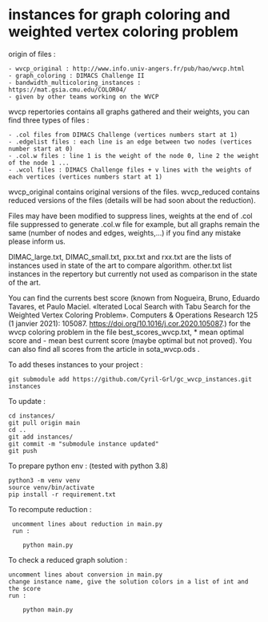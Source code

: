 # instances for graph coloring and weighted vertex coloring problem

origin of files :

    - wvcp_original : http://www.info.univ-angers.fr/pub/hao/wvcp.html
    - graph_coloring : DIMACS Challenge II
    - bandwidth_multicoloring_instances : https://mat.gsia.cmu.edu/COLOR04/
    - given by other teams working on the WVCP

wvcp repertories contains all graphs gathered and their weights, you can find three types of files :

    - .col files from DIMACS Challenge (vertices numbers start at 1)
    - .edgelist files : each line is an edge between two nodes (vertices number start at 0)
    - .col.w files : line 1 is the weight of the node 0, line 2 the weight of the node 1 ...
    - .wcol files : DIMACS Challenge files + v lines with the weights of each vertices (vertices numbers start at 1)

wvcp_original contains original versions of the files.
wvcp_reduced contains reduced versions of the files (details will be had soon about the reduction).

Files may have been modified to suppress lines, weights at the end of .col file suppressed to generate .col.w file for example, but all graphs remain the same (number of nodes and edges, weights,...) if you find any mistake please inform us.

DIMAC_large.txt, DIMAC_small.txt, pxx.txt and rxx.txt are the lists of instances used in state of the art to compare algorithm. other.txt list instances in the repertory but currently not used as comparison in the state of the art.

You can find the currents best score (known from Nogueira, Bruno, Eduardo Tavares, et Paulo Maciel. «Iterated Local Search with Tabu Search for the Weighted Vertex Coloring Problem». Computers & Operations Research 125 (1 janvier 2021): 105087. https://doi.org/10.1016/j.cor.2020.105087.) for the wvcp coloring problem in the file best_scores_wvcp.txt, \* mean optimal score and - mean best current score (maybe optimal but not proved). You can also find all scores from the article in sota_wvcp.ods .

To add theses instances to your project :

    git submodule add https://github.com/Cyril-Grl/gc_wvcp_instances.git instances

To update :

    cd instances/
    git pull origin main
    cd ..
    git add instances/
    git commit -m "submodule instance updated"
    git push

To prepare python env : (tested with python 3.8)

    python3 -m venv venv
    source venv/bin/activate
    pip install -r requirement.txt

To recompute reduction :

     uncomment lines about reduction in main.py
     run :

    	python main.py

To check a reduced graph solution :

    uncomment lines about conversion in main.py
    change instance name, give the solution colors in a list of int and the score
    run :

    	python main.py
